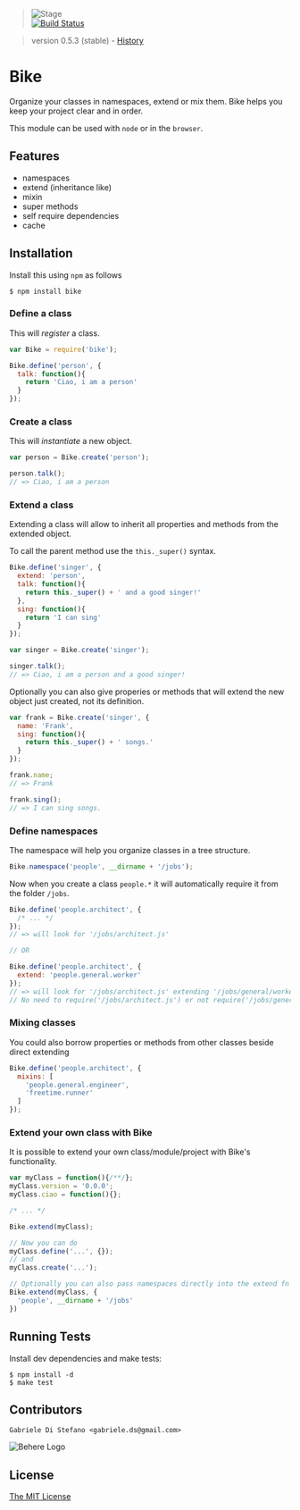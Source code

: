 > ![Stage](https://github.com/behere/behere.github.com/raw/master/assets/stage/production.png)  
[![Build Status](https://secure.travis-ci.org/behere/bike.png)](http://travis-ci.org/behere/bike)

> version 0.5.3 (stable) - [History](https://github.com/behere/bike/blob/master/HISTORY.md)

# Bike
  
  Organize your classes in namespaces, extend or mix them. Bike helps you keep your project clear and in order.
  
  This module can be used with `node` or in the `browser`.

## Features
  
  * namespaces
  * extend (inheritance like)
  * mixin
  * super methods
  * self require dependencies
  * cache

## Installation

Install this using `npm` as follows

    $ npm install bike

### Define a class

This will *register* a class.

```javascript
var Bike = require('bike');

Bike.define('person', {
  talk: function(){
    return 'Ciao, i am a person'
  }
});
```

### Create a class

This will *instantiate* a new object.

```javascript
var person = Bike.create('person');

person.talk();
// => Ciao, i am a person
```

### Extend a class

Extending a class will allow to inherit all properties and methods from the extended object.

To call the parent method use the `this._super()` syntax.

```javascript
Bike.define('singer', {
  extend: 'person',
  talk: function(){
    return this._super() + ' and a good singer!'
  },
  sing: function(){
    return 'I can sing'
  }
});

var singer = Bike.create('singer');

singer.talk();
// => Ciao, i am a person and a good singer!
```

Optionally you can also give properies or methods that will extend the new object just created, not its definition.

```javascript
var frank = Bike.create('singer', {
  name: 'Frank',
  sing: function(){
    return this._super() + ' songs.'
  }
});

frank.name;
// => Frank

frank.sing();
// => I can sing songs.
```

### Define namespaces

The namespace will help you organize classes in a tree structure.

```javascript
Bike.namespace('people', __dirname + '/jobs');
```

Now when you create a class `people.*` it will automatically require it from the folder `/jobs`.

```javascript
Bike.define('people.architect', {
  /* ... */
});
// => will look for '/jobs/architect.js'

// OR

Bike.define('people.architect', {
  extend: 'people.general.worker'
});
// => will look for '/jobs/architect.js' extending '/jobs/general/worker.js'
// No need to require('/jobs/architect.js') or not require('/jobs/general/worker.js')
```

### Mixing classes

You could also borrow properties or methods from other classes beside direct extending

```javascript
Bike.define('people.architect', {
  mixins: [
    'people.general.engineer',
    'freetime.runner'
  ]
});
```

### Extend your own class with Bike

It is possible to extend your own class/module/project with Bike's functionality.

```javascript
var myClass = function(){/**/};
myClass.version = '0.0.0';
myClass.ciao = function(){};

/* ... */

Bike.extend(myClass);

// Now you can do
myClass.define('...', {});
// and
myClass.create('...');

// Optionally you can also pass namespaces directly into the extend fn
Bike.extend(myClass, {
  'people', __dirname + '/jobs'
})
```

## Running Tests

Install dev dependencies and make tests:

    $ npm install -d
    $ make test

## Contributors

```
Gabriele Di Stefano <gabriele.ds@gmail.com>
```

![Behere Logo](https://github.com/behere/behere.github.com/raw/master/assets/behere_logo.png)

## License 

[The MIT License](https://github.com/behere/bike/blob/master/LICENSE)